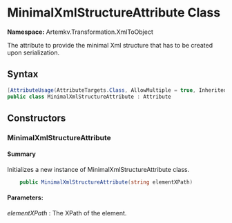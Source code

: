 # MinimalXmlStructureAttribute Class

**Namespace:** Artemkv.Transformation.XmlToObject

The attribute to provide the minimal Xml structure that has to be created upon serialization.

## Syntax

```csharp
[AttributeUsage(AttributeTargets.Class, AllowMultiple = true, Inherited = true)](AttributeUsage(AttributeTargets.Class,-AllowMultiple-=-true,-Inherited-=-true))
public class MinimalXmlStructureAttribute : Attribute
```

## Constructors

### MinimalXmlStructureAttribute

#### Summary

Initializes a new instance of MinimalXmlStructureAttribute class.

```csharp
	public MinimalXmlStructureAttribute(string elementXPath)
```

#### Parameters:

_elementXPath_
: The XPath of the element.